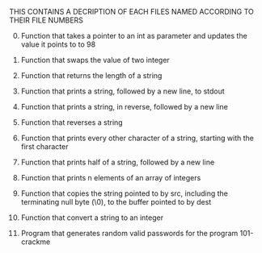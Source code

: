 THIS CONTAINS A DECRIPTION OF EACH FILES NAMED ACCORDING TO THEIR FILE NUMBERS

0.	Function that takes a pointer to an int as parameter and updates the value it points to to 98

1.	Function that swaps the value of two integer

2.	Function that returns the length of a string

3.	Function that prints a string, followed by a new line, to stdout

4.	Function that prints a string, in reverse, followed by a new line

5.	Function that reverses a string

6.	Function that prints every other character of a string, starting with the first character

7.	Function that prints half of a string, followed by a new line

8.	Function that prints n elements of an array of integers

9.	Function that copies the string pointed to by src, including the terminating null byte (\0), to the buffer pointed to by dest

100.	Function that convert a string to an integer

101.	Program that generates random valid passwords for the program 101-crackme
